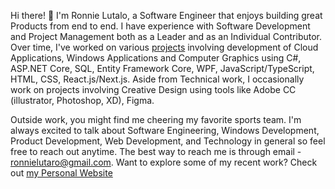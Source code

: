 Hi there! 👋 I'm Ronnie Lutalo, a Software Engineer that enjoys building great Products from end to end. I have experience with Software Development and Project Management both as a Leader and as an Individual Contributor. Over time, I've worked on various [projects](https://ronnielutalo.github.io/projects) involving development of Cloud Applications, Windows Applications and Computer Graphics using C#, ASP.NET Core, SQL, Entity Framework Core, WPF, JavaScript/TypeScript, HTML, CSS, React.js/Next.js. Aside from Technical work, I occasionally work on projects involving Creative Design using tools like Adobe CC (illustrator, Photoshop, XD), Figma.

Outside work, you might find me cheering my favorite sports team. I'm always excited to talk about Software Engineering, Windows Development, Product Development, Web Development, and Technology in general so feel free to reach out anytime. The best way to reach me is through email - ronnielutaro@gmail.com. Want to explore some of my recent work? Check out [my Personal Website](https://ronnielutalo.github.io/)
